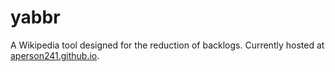 yabbr
=====

A Wikipedia tool designed for the reduction of backlogs. Currently hosted at [aperson241.github.io](aperson241.github.io).
